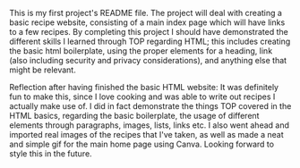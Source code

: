 This is my first project's README file.
The project will deal with creating a basic recipe website, consisting of a main index page which will have links to a few recipes.
By completing this project I should have demonstrated the different skills I learned through TOP regarding HTML; this includes creating the basic html boilerplate, using the proper elements for a heading, link (also including security and privacy considerations), and anything else that might be relevant.


Reflection after having finished the basic HTML website:
It was definitely fun to make this, since I love cooking and was able to write out recipes I actually make use of. I did in fact demonstrate the things TOP covered in the HTML basics, regarding the basic boilerplate, the usage of different elements through paragraphs, images, lists, links etc.
I also went ahead and imported real images of the recipes that I've taken, as well as made a neat and simple gif for the main home page using Canva.
Looking forward to style this in the future.